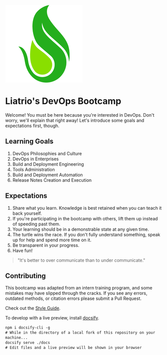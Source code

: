 
![Liatrio Logomark](docs/img/favicon.svg ':size=150x150 :class=logo')
# Liatrio's DevOps Bootcamp

Welcome! You must be here because you're interested in DevOps. Don't worry, we'll explain that right away! Let's introduce some goals and expectations first, though.

## Learning Goals
 1. DevOps Philosophies and Culture
 2. DevOps in Enterprises
 3. Build and Deployment Engineering
 4. Tools Administration
 5. Build and Deployment Automation
 6. Release Notes Creation and Execution

## Expectations
 1. Share what you learn. Knowledge is best retained when you can teach it back yourself.
 2. If you're participating in the bootcamp with others, lift them up instead of speeding past them.
 3. Your learning should be in a demonstrable state at any given time.
 4. The turtle wins the race. If you don't fully understand something, speak up for help and spend more time on it.
 5. Be transparent in your progress.
 6. Have fun!

> "It's better to over communicate than to under communicate."

## Contributing
This bootcamp was adapted from an intern training program, and some mistakes may have slipped through the cracks. If you see any errors, outdated methods, or citation errors please submit a Pull Request.

Check out the [Style Guide](STYLE.md).

To develop with a live preview, install [docsify](https://docsify.js.org/#/quickstart).
```
npm i docsify-cli -g
# While in the directory of a local fork of this repository on your machine...
docsify serve ./docs
# Edit files and a live preview will be shown in your browser
```
